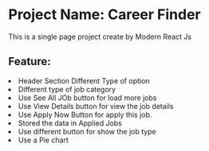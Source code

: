 <h1>Project Name: Career Finder</h1>
<p>This is a single page project create by Modern React Js</p>
<h2>Feature:</h2>
<li>Header Section Different Type of option </li>
<li>Different type of job category</li>
<li>Use See All JOb button for load more jobs</li>
<li>Use View Details button for view the job details</li>
<li>Use Apply Now Button for apply this job.</li>
<li>Stored the data in Applied Jobs </li>
<li>Use different button for show the job type </li>
<li>Use a  Pie chart</li>
       
